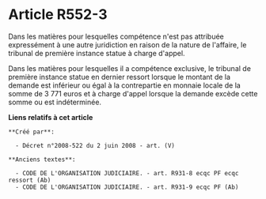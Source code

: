 # Article R552-3

Dans les matières pour lesquelles compétence n'est pas attribuée expressément à une autre juridiction en raison de la nature
de l'affaire, le tribunal de première instance statue à charge d'appel.

Dans les matières pour lesquelles il a compétence exclusive, le tribunal de première instance statue en dernier ressort
lorsque le montant de la demande est inférieur ou égal à la contrepartie en monnaie locale de la somme de 3 771 euros et à
charge d'appel lorsque la demande excède cette somme ou est indéterminée.

**Liens relatifs à cet article**

	**Créé par**:

	  - Décret n°2008-522 du 2 juin 2008 - art. (V)

	**Anciens textes**:

	  - CODE DE L'ORGANISATION JUDICIAIRE. - art. R931-8 ecqc PF ecqc ressort (Ab)
	  - CODE DE L'ORGANISATION JUDICIAIRE. - art. R931-9 ecqc PF (Ab)
